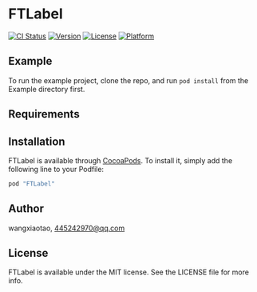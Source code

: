 # FTLabel

[![CI Status](http://img.shields.io/travis/wangxiaotao/FTLabel.svg?style=flat)](https://travis-ci.org/wangxiaotao/FTLabel)
[![Version](https://img.shields.io/cocoapods/v/FTLabel.svg?style=flat)](http://cocoapods.org/pods/FTLabel)
[![License](https://img.shields.io/cocoapods/l/FTLabel.svg?style=flat)](http://cocoapods.org/pods/FTLabel)
[![Platform](https://img.shields.io/cocoapods/p/FTLabel.svg?style=flat)](http://cocoapods.org/pods/FTLabel)

## Example

To run the example project, clone the repo, and run `pod install` from the Example directory first.

## Requirements

## Installation

FTLabel is available through [CocoaPods](http://cocoapods.org). To install
it, simply add the following line to your Podfile:

```ruby
pod "FTLabel"
```

## Author

wangxiaotao, 445242970@qq.com

## License

FTLabel is available under the MIT license. See the LICENSE file for more info.
